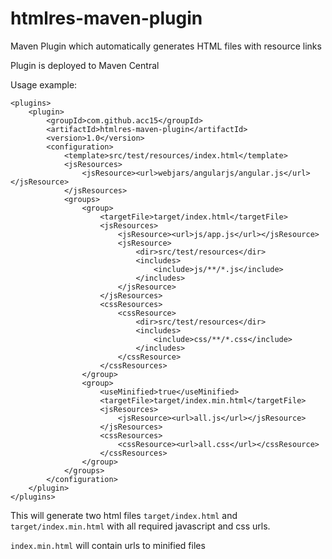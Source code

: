 # htmlres-maven-plugin
Maven Plugin which automatically generates HTML files with resource links

Plugin is deployed to Maven Central

Usage example:

    <plugins>
        <plugin>
            <groupId>com.github.acc15</groupId>
            <artifactId>htmlres-maven-plugin</artifactId>
            <version>1.0</version>
            <configuration>
                <template>src/test/resources/index.html</template>
                <jsResources>
                    <jsResource><url>webjars/angularjs/angular.js</url></jsResource>
                </jsResources>
                <groups>
                    <group>
                        <targetFile>target/index.html</targetFile>
                        <jsResources>
                            <jsResource><url>js/app.js</url></jsResource>
                            <jsResource>
                                <dir>src/test/resources</dir>
                                <includes>
                                    <include>js/**/*.js</include>
                                </includes>
                            </jsResource>
                        </jsResources>
                        <cssResources>
                            <cssResource>
                                <dir>src/test/resources</dir>
                                <includes>
                                    <include>css/**/*.css</include>
                                </includes>
                            </cssResource>
                        </cssResources>
                    </group>
                    <group>
                        <useMinified>true</useMinified>
                        <targetFile>target/index.min.html</targetFile>
                        <jsResources>
                            <jsResource><url>all.js</url></jsResource>
                        </jsResources>
                        <cssResources>
                            <cssResource><url>all.css</url></cssResource>
                        </cssResources>
                    </group>
                </groups>
            </configuration>
        </plugin>
    </plugins>

This will generate two html files `target/index.html` and `target/index.min.html` with
all required javascript and css urls.

`index.min.html` will contain urls to minified files